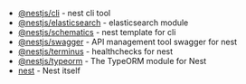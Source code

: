- [@nestjs/cli](https://www.npmjs.com/package/@nestjs/cli) - nest cli tool
- [@nestjs/elasticsearch](https://github.com/nestjs/elasticsearch) - elasticsearch module
- [@nestjs/schematics](https://www.npmjs.com/package/@nestjs/schematics) - nest template for cli
- [@nestjs/swagger](https://www.npmjs.com/package/@nestjs/swagger) - API management tool swagger for nest
- [@nestjs/terminus](https://www.npmjs.com/package/@nestjs/terminus) - healthchecks for nest
- [@nestjs/typeorm](https://www.npmjs.com/package/@nestjs/typeorm) - The TypeORM module for Nest
- [nest](https://github.com/nestjs/nest) - Nest itself